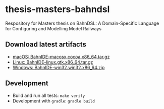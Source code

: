 # thesis-masters-bahndsl

Respository for Masters thesis on BahnDSL: A Domain-Specific Language for Configuring and Modelling Model Railways

## Download latest artifacts

- [macOS: BahnIDE-macosx.cocoa.x86_64.tar.gz](https://gitlab.rz.uni-bamberg.de/swt/teaching/2019-ws/thesis-masters-bahndsl/-/jobs/artifacts/develop/raw/de.uniba.swt.dsl.parent/de.uniba.swt.dsl.product.rcp/target/products/BahnIDE-macosx.cocoa.x86_64.tar.gz?job=install:jdk11)
- [Linux: BahnIDE-linux.gtk.x86_64.tar.gz](https://gitlab.rz.uni-bamberg.de/swt/teaching/2019-ws/thesis-masters-bahndsl/-/jobs/artifacts/develop/raw/de.uniba.swt.dsl.parent/de.uniba.swt.dsl.product.rcp/target/products/BahnIDE-linux.gtk.x86_64.tar.gz?job=install:jdk11)
- [Windows: BahnIDE-win32.win32.x86_64.zip](https://gitlab.rz.uni-bamberg.de/swt/teaching/2019-ws/thesis-masters-bahndsl/-/jobs/artifacts/develop/raw/de.uniba.swt.dsl.parent/de.uniba.swt.dsl.product.rcp/target/products/BahnIDE-win32.win32.x86_64.zip?job=install:jdk11)

## Development
- Build and run all tests: `make verify`
- Development with `gradle`: `gradle build`